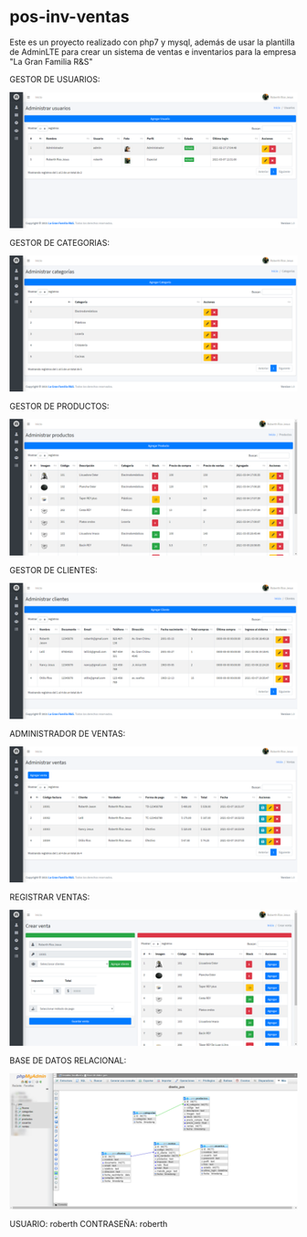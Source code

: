 # pos-inv-ventas
Este es un proyecto realizado con php7 y mysql, además de usar la plantilla de AdminLTE para crear un sistema de ventas e inventarios para la empresa "La Gran Familia R&amp;S"

GESTOR DE USUARIOS:

![Aquí la descripción de la imagen por si no carga](https://raw.githubusercontent.com/Roberthrjr/pos-inv-ventas/master/screen/gestor_usuarios.png)

GESTOR DE CATEGORIAS:

![Aquí la descripción de la imagen por si no carga](https://raw.githubusercontent.com/Roberthrjr/pos-inv-ventas/master/screen/gestor_categorias.png)

GESTOR DE PRODUCTOS:

![Aquí la descripción de la imagen por si no carga](https://raw.githubusercontent.com/Roberthrjr/pos-inv-ventas/master/screen/gestor_productos.png)

GESTOR DE CLIENTES:

![Aquí la descripción de la imagen por si no carga](https://raw.githubusercontent.com/Roberthrjr/pos-inv-ventas/master/screen/gestor_clientes.png)

ADMINISTRADOR DE VENTAS:

![Aquí la descripción de la imagen por si no carga](https://raw.githubusercontent.com/Roberthrjr/pos-inv-ventas/master/screen/admin_ventas.png)

REGISTRAR VENTAS:

![Aquí la descripción de la imagen por si no carga](https://raw.githubusercontent.com/Roberthrjr/pos-inv-ventas/master/screen/crear_venta.png)

BASE DE DATOS RELACIONAL:

![Aquí la descripción de la imagen por si no carga](https://raw.githubusercontent.com/Roberthrjr/pos-inv-ventas/master/screen/bd_pos.png)

USUARIO: roberth
CONTRASEÑA: roberth
